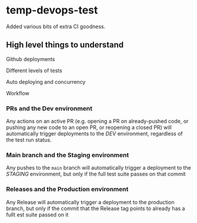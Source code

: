# temp-devops-test

Added various bits of extra CI goodness.

## High level things to understand

Github deployments

Different levels of tests

Auto deploying and concurrency

Workflow

### PRs and the Dev environment

Any actions on an active PR (e.g. opening a PR on already-pushed code, or pushing any new code to an open PR, or reopening a closed PR) will automatically trigger deployments to the *DEV* environment, regardless of the test run status.

### Main branch and the Staging environment

Any pushes to the `main` branch will automatically trigger a deployment to the *STAGING* environment, but only if the full test suite passes on that commit

### Releases and the Production environment

Any Release will automatically trigger a deployment to the production branch, but only if the commit that the Release tag points to already has a fullt est suite passed on it
